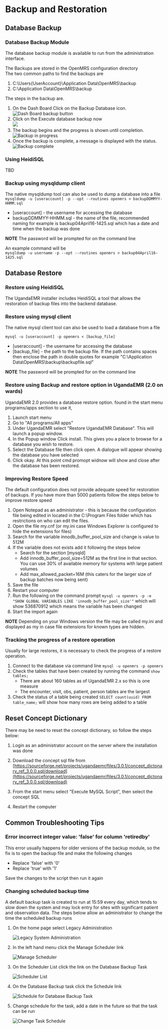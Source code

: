 # Backup and Restoration

## Database Backup

### Database Backup Module

The database backup module is available to run from the administration interface.

The Backups are stored in the OpenMRS configuration directory  
The two common paths to find the backups are  
1. C:\Users{UserAccount}\Application Data\OpenMRS\backup  
2. C:\Application Data\OpenMRS\backup

The steps in the backup are.  
1. On the Dash Board Click on the Backup Database icon.  
![Dash Board backup button](../assets/backup1.0.jpg)  
2. Click on the Execute database backup now  
![](../assets/backup2.jpg)  
3. The backup begins and the progress is shown until completion.  
![Backup in progress](../assets/backup3.jpg)  
4. Once the backup is complete, a message is displayed with the status.  
![Backup complete](../assets/backup4.jpg)

### Using HeidiSQL

TBD

### Backup using mysqldump client

The native mysqldump tool can also be used to dump a database into a file  
`mysqldump -u [useraccount] -p --opt --routines openmrs > backupDDMMYY-HHMM.sql`

* \[useraccount\] - the username for accessing the database
* backupDDMMYY-HHMM.sql - the name of the file, recommended naming for example is backup04April16-1425.sql which has a date and time when the backup was done

**NOTE** The password will be prompted for on the command line

An example command will be  
`mysqldump -u username -p --opt --routines openmrs > backup04April16-1425.sql`

## Database Restore

### Restore using HeidiSQL

The UgandaEMR installer includes HeidiSQL a tool that allows the restoration of backup files into the backend database.

### Restore using mysql client

The native mysql client tool can also be used to load a database from a file

`mysql -u [useraccount] -p openmrs < [backup_file]`

* \[useraccount\] - the username for accessing the database
* \[backup\_file\] - the path to the backup file. If the path contains spaces then enclose the path in double quotes for example "C:\Application Data\OpenMRS\backup\backupfile.sql"

**NOTE** The password will be prompted for on the command line

### **Restore using Backup and restore option in UgandaEMR \(2.0 on wards\)**

UgandaEMR 2.0 provides a database restore option. found in the start menu programs/apps section to use it,

1. Launch start menu 
2. Go to "All programs/All apps"
3. Under UgandaEMR select "Restore UgandaEMR Database". This will launch a popup window.
4. In the Popup window Click install. This gives  you a place to browse for a database you wish to restore.
5. Select the Database file then click open. A dialogue will appear showing the database you have selected
6. Click okay.  At this point cmd promopt widnow will show and close after the database has been restored.

### Improving Restore Speed

The default configuration does not provide adequate speed for restoration of backups. If you have more than 5000 patients follow the steps below to improve restore speed

1. Open Notepad as an administrator - this is because the configuration file being edited in located in the C:\Program Files folder which has restrictions on who can edit the files. 
2. Open the file my.cnf \(or my.ini case Windows Explorer is configured to hide the extensions for files\)
3. Search for the variable innodb\_buffer\_pool\_size and change is value to 512M
4. If the variable does not exists add it following the steps below
   * Search for the section \[mysqld\]
   * Add innodb\_buffer\_pool\_size=512M as the first line in that section. You can use 30% of available memory for systems with large patient volumes 
   * Add max\_allowed\_packet=16M \(this caters for the larger size of backup batches now being sent\) 
5. Save the file
6. Restart your computer 
7. Run the following on the command prompt `mysql -u openmrs -p -e "SHOW GLOBAL VARIABLES LIKE 'innodb_buffer_pool_size'"` which will show 536870912 which means the variable has been changed 
8. Start the import again 

 **NOTE** Depending on your Windows version the file may be called my.ini and displayed as my in case file extensions for known types are hidden.

### Tracking the progress of a restore operation

Usually for large restores, it is necessary to check the progress of a restore operation.

1. Connect to the database via command line `mysql -u openmrs -p openmrs`
2. Check the tables that have been created by running the command `show tables;`
   * There are about 160 tables as of UgandaEMR 2.x so this is one measure 
   * The encounter, visit, obs, patient, person tables are the largest 
3. Check the status of a table being created `SELECT count(uuid) FROM table_name;` will show how many rows are being added to a table 

## Reset Concept Dictionary
There may be need to reset the concept dictionary, so follow the steps below:

1. Login as an administrator account on the server where the installation was done

2. Download the concept sql file from [https://sourceforge.net/projects/ugandaemr/files/3.0.1/concept_dictonary_ref_3.0.0.sql/download](https://sourceforge.net/projects/ugandaemr/files/3.0.1/concept_dictonary_ref_3.0.0.sql/download)

3. From the start menu select "Execute MySQL Script", then select the concept SQL 

5. Restart the computer

## Common Troubleshooting Tips

### Error incorrect integer value: 'false' for column 'retiredby'

This error usually happens for older versions of the backup module, so the fix is to open the backup file and make the following changes

* Replace 'false' with '0'
* Replace 'true' with '1'

Save the changes to the script then run it again

### Changing scheduled backup time

A default backup task is created to run at 15:59 every day, which tends to slow down the system and may lock entry for sites with significant patient and observation data. The steps below allow an administrator to change the time the scheduled backup runs

1. On the home page select Legacy Administration 

   ![Legacy System Administration](../assets/Legacy_system_admin.png)

2. In the left hand menu click the Manage Scheduler link

   ![Manage Scheduler](../.gitbook/assets/manage_scheduler%20%281%29.png)

3. On the Scheduler List click the link on the Database Backup Task

   ![Scheduler List](../.gitbook/assets/scheduled_task_list%20%281%29.png)

4. On the Database Backup task click the Schedule link 

   ![Schedule for Database Backup Task](../.gitbook/assets/database_backup_task%20%281%29.png)

5. Change schedule for the task, add a date in the future so that the task can be run 

   ![Change Task Schedule](../.gitbook/assets/database_backup_task_schedule%20%281%29.png)

